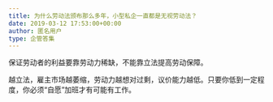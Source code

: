 ```yaml
---
title: 为什么劳动法颁布那么多年，小型私企一直都是无视劳动法？
date: 2019-03-12 17:53:00+00:00
author: 匿名用户
type: 企管答集
---
```

保证劳动者的利益要靠劳动力稀缺，不能靠立法提高劳动保障。

越立法，雇主市场越萎缩，劳动力越想对过剩，议价能力越低。只要你低到一定程度，你必须“自愿”加班才有可能有工作。


